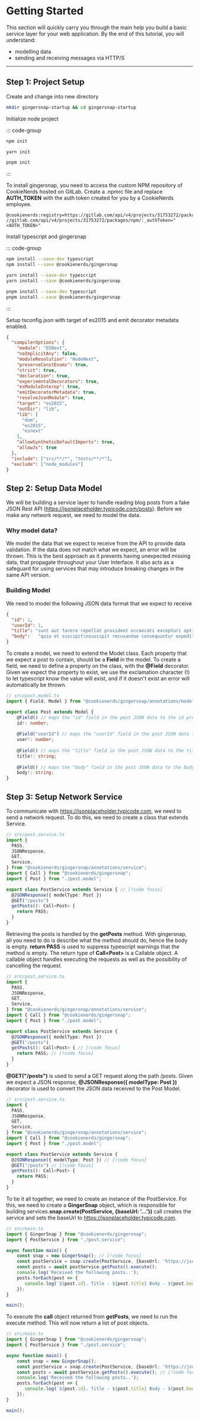# Getting Started

This section will quickly carry you through the main help you build a basic service layer for your web application. By the end of this
tutorial, you will understand:
- modelling data
- sending and receiving messages via HTTP/S

---

## Step 1: Project Setup

Create and change into new directory

```bash
mkdir gingersnap-startup && cd gingersnap-startup
```

Initialize node project

::: code-group
```bash [npm]
npm init
```

```bash [yarn]
yarn init
```

```bash [pnpm]
pnpm init
```
:::

To install gingersnap, you need to access the custom NPM repository of CookieNerds hosted on GitLab.
Create a .npmrc file and replace **AUTH_TOKEN** with the auth token created for you by a CookieNerds employee.
```text
@cookienerds:registry=https://gitlab.com/api/v4/projects/31753272/packages/npm/
//gitlab.com/api/v4/projects/31753272/packages/npm/:_authToken="<AUTH_TOKEN>"
```

Install typescript and gingersnap

::: code-group
```bash [npm]
npm install --save-dev typescript
npm install --save @cookienerds/gingersnap
```

```bash [npm]
yarn install --save-dev typescript
yarn install --save @cookienerds/gingersnap
```

```bash [pnpm]
pnpm install --save-dev typescript
pnpm install --save @cookienerds/gingersnap
```
:::

Setup tsconfig.json with target of es2015 and emit decorator metadata enabled.
```json
{
  "compilerOptions": {
    "module": "ESNext",
    "noImplicitAny": false,
    "moduleResolution": "NodeNext",
    "preserveConstEnums": true,
    "strict": true,
    "declaration": true,
    "experimentalDecorators": true,
    "esModuleInterop": true,
    "emitDecoratorMetadata": true,
    "resolveJsonModule": true,
    "target": "es2015",
    "outDir": "lib",
    "lib": [
      "dom",
      "es2015",
      "esnext"
    ],
    "allowSyntheticDefaultImports": true,
    "allowJs": true
  },
  "include": ["src/**/*", "tests/**/*"],
  "exclude": ["node_modules"]
}
```

## Step 2: Setup Data Model
We will be building a service layer to handle reading blog posts from a fake JSON Rest API 
(https://jsonplaceholder.typicode.com/posts). Before we make any network request, we need to model the data.

### Why model data?
We model the data that we expect to receive from the API to provide data validation. If the data does not match what
we expect, an error will be thrown. This is the best approach as it prevents having unexpected missing data, that 
propagate throughout your User Interface. It also acts as a safeguard for using services that may introduce 
breaking changes in the same API version.

### Building Model
We need to model the following JSON data format that we expect to receive
```json
{
  "id": 1,
  "userId": 1,
  "title": "sunt aut facere repellat provident occaecati excepturi optio reprehenderit",
  "body": 	"quia et suscipit\nsuscipit recusandae consequuntur expedita et cum\nreprehenderit molestiae ut ut quas totam\nnostrum rerum est autem sunt rem eveniet architecto"
}
```

To create a model, we need to extend the Model class. Each property that we expect a post to contain, should
be a **Field** in the model. To create a field, we need to define a property on the class, with the **@Field**
decorator. Given we expect the property to exist, we use the exclamation character (!) to let
typescript know the value will exist, and if it doesn't exist an error will automatically be thrown.

```ts
// src/post.model.ts
import { Field, Model } from "@cookienerds/gingersnap/annotations/model";

export class Post extends Model {
    @Field() // maps the "id" field in the post JSON data to the id property
    id!: number;
    
    @Field("userId") // maps the "userId" field in the post JSON data to the user property
    user!: number;
    
    @Field() // maps the "title" field in the post JSON data to the title property
    title!: string;
    
    @Field() // maps the "body" field in the post JSON data to the body property
    body!: string;
}
```

## Step 3: Setup Network Service
To communicate with https://jsonplaceholder.typicode.com, we need to send a network request. To do this, we
need to create a class that extends Service.

```ts
// src/post.service.ts
import {
  PASS,
  JSONResponse, 
  GET,
  Service,
} from "@cookienerds/gingersnap/annotations/service";
import { Call } from "@cookienerds/gingersnap";
import { Post } from "./post.model";

export class PostService extends Service { // [!code focus]
  @JSONResponse({ modelType: Post })
  @GET("/posts")
  getPosts(): Call<Post> {
    return PASS;
  }
}
```

Retrieving the posts is handled by the **getPosts** method. With gingersnap, all you need to do is describe
what the method should do, hence the body is empty. **return PASS** is used to suppress typescript warnings that the
method is empty.
The return type of **Call\<Post\>** is a Callable object. A callable object handles executing the requests as well as 
the possibility of cancelling the request.

```ts
// src/post.service.ts
import {
  PASS,
  JSONResponse, 
  GET,
  Service,
} from "@cookienerds/gingersnap/annotations/service";
import { Call } from "@cookienerds/gingersnap";
import { Post } from "./post.model";

export class PostService extends Service {
  @JSONResponse({ modelType: Post })
  @GET("/posts")
  getPosts(): Call<Post> { // [!code focus]
    return PASS; // [!code focus]
  }
}
```

**@GET("/posts")** is used to send a GET request along the path /posts. Given we expect a JSON response,
**@JSONResponse({ modelType: Post })** decorator is used to convert the JSON data received to the Post Model.

```ts
// src/post.service.ts
import {
  PASS,
  JSONResponse, 
  GET,
  Service,
} from "@cookienerds/gingersnap/annotations/service";
import { Call } from "@cookienerds/gingersnap";
import { Post } from "./post.model";

export class PostService extends Service {
  @JSONResponse({ modelType: Post }) // [!code focus]
  @GET("/posts") // [!code focus]
  getPosts(): Call<Post> {
    return PASS;
  }
}
```

To tie it all together, we need to create an instance of the PostService. For this, we need to create a
**GingerSnap** object, which is responsible for building services.**snap.create(PostService, {baseUrl: '...'})**
call creates the service and sets the baseUrl to https://jsonplaceholder.typicode.com.
```ts
// src/main.ts
import { GingerSnap } from "@cookienerds/gingersnap";
import { PostService } from "./post.service";

async function main() {
    const snap = new GingerSnap(); // [!code focus]
    const postService = snap.create(PostService, {baseUrl: 'https://jsonplaceholder.typicode.com'}); // [!code focus]
    const posts = await postService.getPosts().execute();
    console.log('Received the following posts..');
    posts.forEach(post => {
       console.log(`${post.id}. Title - ${post.title} Body - ${post.body}`); 
    });
}

main();
```

To execute the **call** object returned from **getPosts**, we need to run the execute method. This will now return a 
list of post objects.
```ts
// src/main.ts
import { GingerSnap } from "@cookienerds/gingersnap";
import { PostService } from "./post.service";

async function main() {
    const snap = new GingerSnap();
    const postService = snap.create(PostService, {baseUrl: 'https://jsonplaceholder.typicode.com'});
    const posts = await postService.getPosts().execute(); // [!code focus]
    console.log('Received the following posts..');
    posts.forEach(post => {
       console.log(`${post.id}. Title - ${post.title} Body - ${post.body}`); 
    });
}

main();
```
